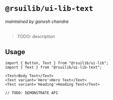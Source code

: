 # `@rsuilib/ui-lib-text`

###### maintained by ganesh chandra

> TODO: description

## Usage

```
import { Button, Text } from "@rsuilib/ui-lib";
import { Text } from "@rsuilib/ui-lib-text";

<Text>Body Text</Text>
<Text variant='Hero'>Hero Text</Text>
<Text variant='Heading'>Heading Text</Text>

// TODO: DEMONSTRATE API
```
